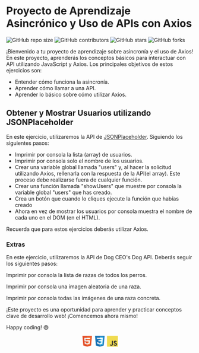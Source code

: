 # Proyecto de Aprendizaje Asincrónico y Uso de APIs con Axios

![GitHub repo size](https://img.shields.io/github/repo-size/tu-usuario/tu-repositorio)
![GitHub contributors](https://img.shields.io/github/contributors/tu-usuario/tu-repositorio)
![GitHub stars](https://img.shields.io/github/stars/tu-usuario/tu-repositorio?style=social)
![GitHub forks](https://img.shields.io/github/forks/tu-usuario/tu-repositorio?style=social)

¡Bienvenido a tu proyecto de aprendizaje sobre asincronía y el uso de Axios! En este proyecto, aprenderás los conceptos básicos para interactuar con API utilizando JavaScript y Axios. Los principales objetivos de estos ejercicios son:

- Entender cómo funciona la asincronía.
- Aprender cómo llamar a una API.
- Aprender lo básico sobre cómo utilizar Axios.

## Obtener y Mostrar Usuarios utilizando JSONPlaceholder

En este ejercicio, utilizaremos la API de [JSONPlaceholder](https://jsonplaceholder.typicode.com/users). Siguiendo los siguientes pasos:

- Imprimir por consola la lista (array) de usuarios.
- Imprimir por consola solo el nombre de los usuarios.
- Crear una variable global llamada "users" y, al hacer la solicitud utilizando Axios, rellenarla con la respuesta de la API(el array). Este proceso debe realizarse fuera de cualquier función.
- Crear una función llamada "showUsers" que muestre por consola la variable global "users" que has creado.
- Crea un botón que cuando lo cliques ejecute la función que habías creado
- Ahora en vez de mostrar los usuarios por consola muestra el nombre de cada uno en el DOM (en el HTML).

Recuerda que para estos ejercicios deberás utilizar Axios.


<h3>Extras</h3>

En este ejercicio, utilizaremos la API de Dog CEO's Dog API. Deberás seguir los siguientes pasos:

Imprimir por consola la lista de razas de todos los perros.

Imprimir por consola una imagen aleatoria de una raza.

Imprimir por consola todas las imágenes de una raza concreta.

¡Este proyecto es una oportunidad para aprender y practicar conceptos clave de desarrollo web! ¡Comencemos ahora mismo!

Happy coding! 😄

<p align="center">
  <img src="https://raw.githubusercontent.com/devicons/devicon/master/icons/html5/html5-original.svg" width="30" alt="HTML">
  <img src="https://raw.githubusercontent.com/devicons/devicon/master/icons/css3/css3-original.svg" width="30" alt="CSS">
  <img src="https://raw.githubusercontent.com/devicons/devicon/master/icons/javascript/javascript-original.svg" width="30" alt="JavaScript">
</p>
